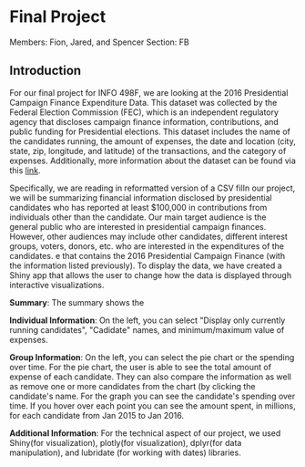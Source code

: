 
# **Final Project**
Members: Fion, Jared, and Spencer
Section: FB

## **Introduction** 

For our final project for INFO 498F, we are looking at the 2016 Presidential Campaign Finance Expenditure Data. This dataset was collected by the Federal Election Commission (FEC), which is an independent regulatory agency that discloses campaign finance information, contributions, and public funding for Presidential elections. This dataset includes the name of the candidates running, the amount of expenses, the date and location (city, state, zip, longitude, and latitude) of the transactions, and the category of expenses. Additionally, more information about the dataset can be found via this [link](http://www.fec.gov/disclosurep/pnational.do).



Specifically, we are reading in reformatted version of a CSV filIn our project, we will be summarizing financial information disclosed by presidential candidates who has reported at least $100,000 in contributions from individuals other than the candidate. Our main target audience is the general public who are interested in presidential campaign finances. However, other audiences may include other candidates, different interest groups, voters, donors, etc. who are interested in the expenditures of the candidates. e that contains the 2016 Presidential Campaign Finance (with the information listed previously). To display the data, we have created a Shiny app that allows the user to change how the data is displayed through interactive visualizations. 


**Summary**: The summary shows the

**Individual Information**: On the left, you can select "Display only currently running candidates", "Cadidate" names, and minimum/maximum value of expenses. 


**Group Information**: On the left, you can select the pie chart or the spending over time. For the pie chart, the user is able to see the total amount of expense of each candidate. They can also compare the information as well as remove one or more candidates from the chart (by clicking the candidate's name. For the graph you can see the candidate's spending over time. If you hover over each point you can see the amount spent, in millions, for each candidate from Jan 2015 to Jan 2016. 


**Additional Information**: For the technical aspect of our project, we used Shiny(for visualization), plotly(for visualization), dplyr(for data manipulation), and lubridate (for working with dates) libraries.


